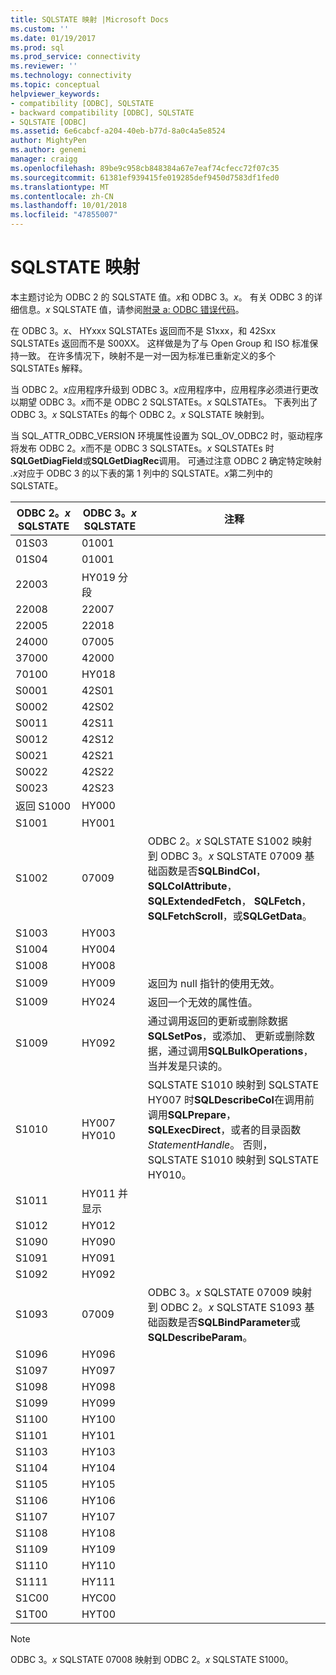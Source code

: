 ```yaml
---
title: SQLSTATE 映射 |Microsoft Docs
ms.custom: ''
ms.date: 01/19/2017
ms.prod: sql
ms.prod_service: connectivity
ms.reviewer: ''
ms.technology: connectivity
ms.topic: conceptual
helpviewer_keywords:
- compatibility [ODBC], SQLSTATE
- backward compatibility [ODBC], SQLSTATE
- SQLSTATE [ODBC]
ms.assetid: 6e6cabcf-a204-40eb-b77d-8a0c4a5e8524
author: MightyPen
ms.author: genemi
manager: craigg
ms.openlocfilehash: 89be9c958cb848384a67e7eaf74cfecc72f07c35
ms.sourcegitcommit: 61381ef939415fe019285def9450d7583df1fed0
ms.translationtype: MT
ms.contentlocale: zh-CN
ms.lasthandoff: 10/01/2018
ms.locfileid: "47855007"
---
```

# <a name="sqlstate-mappings"></a>SQLSTATE 映射
本主题讨论为 ODBC 2 的 SQLSTATE 值。*x*和 ODBC 3。*x*。 有关 ODBC 3 的详细信息。*x* SQLSTATE 值，请参阅[附录 a: ODBC 错误代码](../../../odbc/reference/appendixes/appendix-a-odbc-error-codes.md)。  
  
 在 ODBC 3。*x*、 HYxxx SQLSTATEs 返回而不是 S1xxx，和 42Sxx SQLSTATEs 返回而不是 S00XX。 这样做是为了与 Open Group 和 ISO 标准保持一致。 在许多情况下，映射不是一对一因为标准已重新定义的多个 SQLSTATEs 解释。  
  
 当 ODBC 2。*x*应用程序升级到 ODBC 3。*x*应用程序中，应用程序必须进行更改以期望 ODBC 3。*x*而不是 ODBC 2 SQLSTATEs。*x* SQLSTATEs。 下表列出了 ODBC 3。*x* SQLSTATEs 的每个 ODBC 2。*x* SQLSTATE 映射到。  
  
 当 SQL_ATTR_ODBC_VERSION 环境属性设置为 SQL_OV_ODBC2 时，驱动程序将发布 ODBC 2。*x*而不是 ODBC 3 SQLSTATEs。*x* SQLSTATEs 时**SQLGetDiagField**或**SQLGetDiagRec**调用。 可通过注意 ODBC 2 确定特定映射 *.x*对应于 ODBC 3 的以下表的第 1 列中的 SQLSTATE。*x*第二列中的 SQLSTATE。  
  
|ODBC 2。*x* SQLSTATE|ODBC 3。*x* SQLSTATE|注释|  
|-------------------------|-------------------------|--------------|  
|01S03|01001||  
|01S04|01001||  
|22003|HY019 分段||  
|22008|22007||  
|22005|22018||  
|24000|07005||  
|37000|42000||  
|70100|HY018||  
|S0001|42S01||  
|S0002|42S02||  
|S0011|42S11||  
|S0012|42S12||  
|S0021|42S21||  
|S0022|42S22||  
|S0023|42S23||  
|返回 S1000|HY000||  
|S1001|HY001||  
|S1002|07009|ODBC 2。*x* SQLSTATE S1002 映射到 ODBC 3。*x* SQLSTATE 07009 基础函数是否**SQLBindCol**， **SQLColAttribute**， **SQLExtendedFetch**， **SQLFetch**， **SQLFetchScroll**，或**SQLGetData**。|  
|S1003|HY003||  
|S1004|HY004||  
|S1008|HY008||  
|S1009|HY009|返回为 null 指针的使用无效。|  
|S1009|HY024|返回一个无效的属性值。|  
|S1009|HY092|通过调用返回的更新或删除数据**SQLSetPos**，或添加、 更新或删除数据，通过调用**SQLBulkOperations**，当并发是只读的。|  
|S1010|HY007 HY010|SQLSTATE S1010 映射到 SQLSTATE HY007 时**SQLDescribeCol**在调用前调用**SQLPrepare**， **SQLExecDirect**，或者的目录函数*StatementHandle*。 否则，SQLSTATE S1010 映射到 SQLSTATE HY010。|  
|S1011|HY011 并显示||  
|S1012|HY012||  
|S1090|HY090||  
|S1091|HY091||  
|S1092|HY092||  
|S1093|07009|ODBC 3。*x* SQLSTATE 07009 映射到 ODBC 2。*x* SQLSTATE S1093 基础函数是否**SQLBindParameter**或**SQLDescribeParam**。|  
|S1096|HY096||  
|S1097|HY097||  
|S1098|HY098||  
|S1099|HY099||  
|S1100|HY100||  
|S1101|HY101||  
|S1103|HY103||  
|S1104|HY104||  
|S1105|HY105||  
|S1106|HY106||  
|S1107|HY107||  
|S1108|HY108||  
|S1109|HY109||  
|S1110|HY110||  
|S1111|HY111||  
|S1C00|HYC00||  
|S1T00|HYT00||  
  
> [!NOTE]  
>  ODBC 3。*x* SQLSTATE 07008 映射到 ODBC 2。*x* SQLSTATE S1000。
